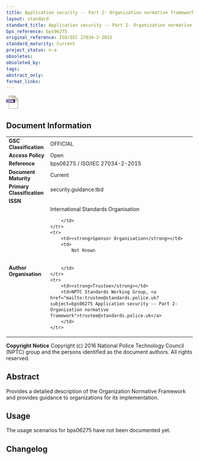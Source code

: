 ```yaml
---
title: Application security -- Part 2- Organization normative framework
layout: standard
standard_title: Application security -- Part 2- Organization normative framework
bps_reference: bps06275
original_reference: ISO/IEC 27034-2-2015
standard_maturity: Current
project_status: n-a
obsoletes: 
obsoleted_by: 
tags: 
abstract_only:
format_links:
---
```







<a target="_blank" href="../library/bps06275/bps06275.html">
    <img src="../images/html@0.5x.png" alt="html link" title="html link" style="max-height:35px;">
</a>




## Document Information

<table>
    <tr>
        <td><strong>GSC Classification</strong></td>
        <td>OFFICIAL</td>
    </tr>
    <tr>
        <td><strong>Access Policy</strong></td>
        <td>Open</td>
    </tr>
    <tr>
        <td><strong>Reference </strong></td>
        <td>bps06275  / ISO/IEC 27034-2-2015 </td>
    </tr>
    <tr>
        <td><strong>Document Maturity</strong></td>
        <td>Current</td>
    </tr>
    <tr>
        <td><strong>Primary Classification</strong></td>
        <td>security.guidance.tbd</td>
    </tr>
    <tr>
        <td><strong>ISSN</strong></td>
        <td></td>
    </tr>
    <tr>
        <td><strong>Author Organisation</strong></td>
        <td>
            International Standards Organisation
            
            
        </td>
    </tr>
    <tr>
        <td><strong>Sponsor Organisation</strong></td>
        <td>
            Not Known
            
            
        </td>
    </tr>
    <tr>
        <td><strong>Trustee</strong></td>
        <td>NPTC Standards Working Group, <a href="mailto:trustee@standards.police.uk?subject=bps06275 Application security -- Part 2- Organization normative framework">trustee@standards.police.uk</a>
        </td>
    </tr>
</table>

**Copyright Notice**
Copyright (c) 2016 National Police Technology Council (NPTC) group and the persons identified as the document authors. All rights reserved.</p>
## Abstract
      
Provides a detailed description of the Organization Normative Framework and provides guidance to organizations for its implementation.
        
## Usage
The usage scenarios for bps06275 have not been documented yet.

## Changelog

